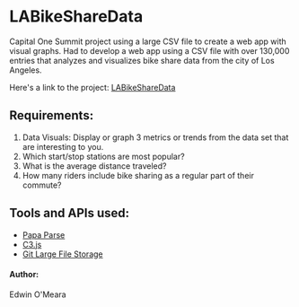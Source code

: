 # LABikeShareData

Capital One Summit project using a large CSV file to create a web app with visual graphs. Had to develop a web app using a CSV file with over 130,000 entries that analyzes and visualizes bike share data from the city of Los Angeles. 

 Here's a link to the project: [LABikeShareData](https://edwinomeara.github.io/LABikeShareData/)

## Requirements:
1. Data Visuals: Display or graph 3 metrics or trends from the data set that are interesting to you.
2. Which start/stop stations are most popular?
3. What is the average distance traveled?
4. How many riders include bike sharing as a regular part of their commute?

## Tools and APIs used:
* [Papa Parse](https://www.papaparse.com/)
* [C3.js](https://c3js.org/)
* [Git Large File Storage](https://git-lfs.github.com/)


#### Author:
Edwin O'Meara
